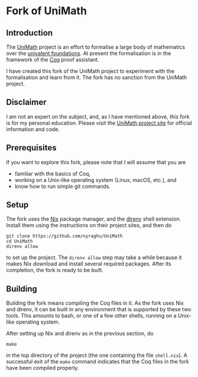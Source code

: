 # Fork of UniMath

## Introduction

The [UniMath][1] project is an effort to formalise a large body of
mathematics over the [univalent foundations][2].  At present the
formalisation is in the framework of the [Coq][3] proof assistant.

I have created this fork of the UniMath project to experiment with the
formalisation and learn from it.  The fork has no sanction from the
UniMath project.

## Disclaimer

I am not an expert on the subject, and, as I have mentioned above,
this fork is for my personal education.  Please visit the [UniMath
project site][1] for official information and code.

## Prerequisites

If you want to explore this fork, please note that I will assume that
you are

* familiar with the basics of Coq,
* working on a Unix-like operating system (Linux, macOS, etc.), and
* know how to run simple git commands.

## Setup

The fork uses the [Nix][4] package manager, and the [direnv][5] shell
extension.  Install them using the instructions on their project
sites, and then do

``` shell
git clone https://github.com/nyraghu/UniMath
cd UniMath
direnv allow
```

to set up the project.  The `direnv allow` step may take a while because
it makes Nix download and install several required packages.  After
its completion, the fork is ready to be built.

## Building

Building the fork means compiling the Coq files in it.  As the fork
uses Nix and direnv, it can be built in any environment that is
supported by these two tools.  This amounts to bash, or one of a few
other shells, running on a Unix-like operating system.

After setting up Nix and direnv as in the previous section, do

``` shell
make
```

in the top directory of the project (the one containing the file
`shell.nix`).  A successful exit of the `make` command indicates that
the Coq files in the fork have been compiled properly.

[1]: https://github.com/UniMath/UniMath
[2]: https://en.wikipedia.org/wiki/Univalent_foundations
[3]: https://coq.inria.fr/
[4]: https://github.com/NixOS/nix
[5]: https://github.com/direnv/direnv
